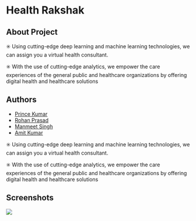 
# Health Rakshak



## About Project
✳️ Using cutting-edge deep learning and machine learning technologies, we can assign you a virtual health consultant.

✳️ With the use of cutting-edge analytics, we empower the care experiences of the general public and healthcare organizations by offering digital health and healthcare solutions
## Authors

- [Prince Kumar](https://www.github.com)
- [Rohan Prasad](https://www.github.com)
- [Manmeet Singh](https://www.github.com)
- [Amit Kumar](https://www.github.com)



✳️ Using cutting-edge deep learning and machine learning technologies, we can assign you a virtual health consultant.

✳️ With the use of cutting-edge analytics, we empower the care experiences of the general public and healthcare organizations by offering digital health and healthcare solutions

## Screenshots
<img src="https://drive.google.com/file/d/1qPIlFftluLbZ27cIXi5WonUogrqGucyL/view?usp=drive_link"/>


